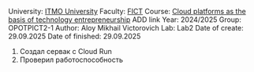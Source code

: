 University: [ITMO University](https://itmo.ru/ru/)
Faculty: [FICT](https://fict.itmo.ru)
Course: [Cloud platforms as the basis of technology entrepreneurship](https://) ADD link
Year: 2024/2025
Group: OPOTPICT2-1
Author: Aloy Mikhail Victorovich
Lab: Lab2
Date of create: 29.09.2025
Date of finished: 29.09.2025

1. Создал сервак с Cloud Run
2. Проверил работоспособность
